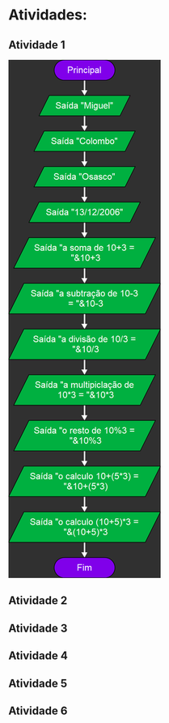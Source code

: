 # Atividades:

## Atividade 1
![image](atividade-1.png "imagem att 1")

## Atividade 2

## Atividade 3

## Atividade 4

## Atividade 5

## Atividade 6
